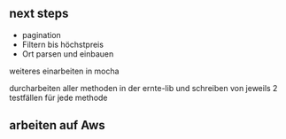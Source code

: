## next steps


- pagination
- Filtern bis höchstpreis
- Ort parsen und einbauen

weiteres einarbeiten in mocha

durcharbeiten aller methoden in der ernte-lib und schreiben von jeweils
2 testfällen für jede methode

## arbeiten auf Aws
